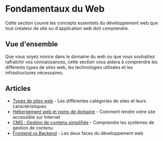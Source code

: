 # Fondamentaux du Web

Cette section couvre les concepts essentiels du développement web que tout créateur de site ou d'application web doit comprendre.

## Vue d'ensemble

Que vous soyez novice dans le domaine du web ou que vous souhaitiez rafraîchir vos connaissances, cette section vous aidera à comprendre les différents types de sites web, les technologies utilisées et les infrastructures nécessaires.

## Articles

- [Types de sites web](types-de-sites.md) - Les différentes catégories de sites et leurs caractéristiques
- [Hébergement web et noms de domaine](hebergement-domaine.md) - Comment rendre votre site accessible sur Internet
- [CMS : Gestion de contenu simplifiée](cms.md) - Comprendre les systèmes de gestion de contenu
- [Frontend vs Backend](frontend-backend.md) - Les deux faces du développement web
